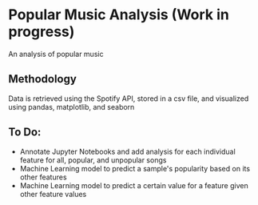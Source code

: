 # Popular Music Analysis (Work in progress)  

An analysis of popular music  

## Methodology  

Data is retrieved using the Spotify API, stored in a csv file, and visualized using pandas, matplotlib, and seaborn  

## To Do:  

- Annotate Jupyter Notebooks and add analysis for each individual feature for all, popular, and unpopular songs  
- Machine Learning model to predict a sample's popularity based on its other features
- Machine Learning model to predict a certain value for a feature given other feature values
